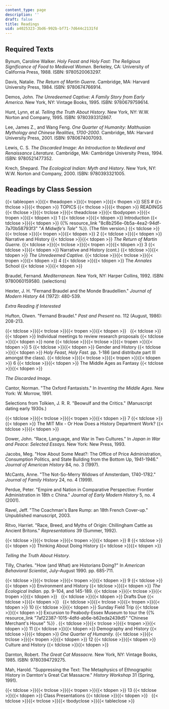 ```yaml
---
content_type: page
description: ''
draft: false
title: Readings
uid: a4025323-3bd6-992b-bf71-7d644c2131fd
---
```

## Required Texts

Bynum, Caroline Walker. _Holy Feast and Holy Fast: The Religious Significance of Food to Medieval Women_. Berkeley, CA: University of California Press, 1988. ISBN: 9780520063297.

Davis, Natalie. _The Return of Martin Guerre_. Cambridge, MA: Harvard University Press, 1984. ISBN: 9780674766914.

Demos, John. _The Unredeemed Captive: A Family Story from Early America_. New York, NY: Vintage Books, 1995. ISBN: 9780679759614.

Hunt, Lynn, et al. _Telling the Truth About History_. New York, NY: W.W. Norton and Company, 1995. ISBN: 9780393312867.

Lee, James Z., and Wang Feng. _One Quarter of Humanity: Malthusian Mythology and Chinese Realities, 1700-2000_. Cambridge, MA: Harvard University Press, 2001. ISBN: 9780674007093.

Lewis, C. S. _The Discarded Image: An Introduction to Medieval and Renaissance Literature_. Cambridge, MA: Cambridge University Press, 1994. ISBN: 9780521477352.

Krech, Shepard. _The Ecological Indian: Myth and History_. New York, NY: W.W. Norton and Company, 2000. ISBN: 9780393321005.

## Readings by Class Session

{{< tableopen >}}{{< theadopen >}}{{< tropen >}}{{< thopen >}}
SES #
{{< thclose >}}{{< thopen >}}
TOPICS
{{< thclose >}}{{< thopen >}}
READINGS
{{< thclose >}}{{< trclose >}}{{< theadclose >}}{{< tbodyopen >}}{{< tropen >}}{{< tdopen >}}
1
{{< tdclose >}}{{< tdopen >}}
Introduction
{{< tdclose >}}{{< tdopen >}}
{{% resource_link "8c8b256e-0b5a-4ea2-94df-7a70b58793f3" "_A Midwife's Tale_" %}}_._ (The film version.)
{{< tdclose >}}{{< trclose >}}{{< tropen >}}{{< tdopen >}}
2
{{< tdclose >}}{{< tdopen >}}
Narrative and History
{{< tdclose >}}{{< tdopen >}}
_The Return of Martin Guerre._
{{< tdclose >}}{{< trclose >}}{{< tropen >}}{{< tdopen >}}
3
{{< tdclose >}}{{< tdopen >}}
Narrative and History (cont.)
{{< tdclose >}}{{< tdopen >}}
_The Unredeemed Captive._
{{< tdclose >}}{{< trclose >}}{{< tropen >}}{{< tdopen >}}
4
{{< tdclose >}}{{< tdopen >}}
The _Annales_ School
{{< tdclose >}}{{< tdopen >}}

Braudel, Fernand. _Mediterranean._ New York, NY: Harper Collins, 1992. ISBN: 9780060159580. (selections)

Hexter, J. H. "Fernand Braudel and the Monde Braudellien." _Journal of Modern History_ 44 (1972): 480-539.

_Extra Reading if Interested_

Hufton, Olwen. "Fernand Braudel." _Past and Present_ no. 112 (August, 1986): 208-213.

{{< tdclose >}}{{< trclose >}}{{< tropen >}}{{< tdopen >}}
 
{{< tdclose >}}{{< tdopen >}}
Individual meetings to review research proposals
{{< tdclose >}}{{< tdopen >}}
none
{{< tdclose >}}{{< trclose >}}{{< tropen >}}{{< tdopen >}}
5
{{< tdclose >}}{{< tdopen >}}
Gender and History
{{< tdclose >}}{{< tdopen >}}
_Holy Feast, Holy Fast._ pp. 1-186 (and distribute part III amongst the class).
{{< tdclose >}}{{< trclose >}}{{< tropen >}}{{< tdopen >}}
6
{{< tdclose >}}{{< tdopen >}}
The Middle Ages as Fantasy
{{< tdclose >}}{{< tdopen >}}

_The Discarded Image_.

Cantor, Norman. "The Oxford Fantasists." In _Inventing the Middle Ages_. New York: W. Morrow, 1991.

Selections from Tolkien, J. R. R. "Beowulf and the Critics." (Manuscript dating early 1930s.)

{{< tdclose >}}{{< trclose >}}{{< tropen >}}{{< tdopen >}}
7
{{< tdclose >}}{{< tdopen >}}
The MIT Mix - Or How Does a History Department Work?
{{< tdclose >}}{{< tdopen >}}

Dower, John. "Race, Language, and War in Two Cultures." In _Japan in War and Peace: Selected Essays._ New York: New Press, 1993.

Jacobs, Meg. "How About Some Meat?: The Office of Price Administration, Consumption Politics, and State Building from the Bottom Up, 1941-1946." _Journal of American History_ 84, no. 3 (1997).

McCants, Anne. "The Not-So-Merry Widows of Amsterdam, 1740-1782."  _Journal of Family History_ 24, no. 4 (1999).

Perdue, Peter. "Empire and Nation in Comparative Perspective: Frontier Administration in 18th c China." _Journal of Early Modern History_ 5, no. 4 (2001).

Ravel, Jeff. "The Coachman's Bare Rump: an 18th French Cover-up." Unpublished manuscript, 2003.

Ritvo, Harriet. "Race, Breed, and Myths of Origin: Chillingham Cattle as Ancient Britons." _Representations_ 39 (Summer, 1992).

{{< tdclose >}}{{< trclose >}}{{< tropen >}}{{< tdopen >}}
8
{{< tdclose >}}{{< tdopen >}}
Thinking About Doing History
{{< tdclose >}}{{< tdopen >}}

_Telling the Truth About History_.

Tilly, Charles. "How (and What) are Historians Doing?" In _American Behavioral Scientist_, July–August 1990. pp. 685-711.

{{< tdclose >}}{{< trclose >}}{{< tropen >}}{{< tdopen >}}
9
{{< tdclose >}}{{< tdopen >}}
Environment and History
{{< tdclose >}}{{< tdopen >}}
_The Ecological Indian._ pp. 9-104, and 145-189.
{{< tdclose >}}{{< trclose >}}{{< tropen >}}{{< tdopen >}}
 
{{< tdclose >}}{{< tdopen >}}
Drafts Due
{{< tdclose >}}{{< tdopen >}}
 
{{< tdclose >}}{{< trclose >}}{{< tropen >}}{{< tdopen >}}
10
{{< tdclose >}}{{< tdopen >}}
Sunday Field Trip
{{< tdclose >}}{{< tdopen >}}
Excursion to Peabody-Essex Museum to tour the {{% resource_link "7af22387-1015-4dfd-ab6e-b62eda2439d5" "Chinese Merchant's House" %}} .
{{< tdclose >}}{{< trclose >}}{{< tropen >}}{{< tdopen >}}
11
{{< tdclose >}}{{< tdopen >}}
Demography and History
{{< tdclose >}}{{< tdopen >}}
_One Quarter of Humanity._
{{< tdclose >}}{{< trclose >}}{{< tropen >}}{{< tdopen >}}
12
{{< tdclose >}}{{< tdopen >}}
Culture and History
{{< tdclose >}}{{< tdopen >}}

Darnton, Robert. _The Great Cat Massacre._ New York, NY: Vintage Books, 1985. ISBN: 9780394729275.

Mah, Harold. "Suppressing the Text: The Metaphysics of Ethnographic History in Darnton's Great Cat Massacre." _History Workshop_ 31 (Spring, 1991).

{{< tdclose >}}{{< trclose >}}{{< tropen >}}{{< tdopen >}}
13
{{< tdclose >}}{{< tdopen >}}
Class Presentations
{{< tdclose >}}{{< tdopen >}}
 
{{< tdclose >}}{{< trclose >}}{{< tbodyclose >}}{{< tableclose >}}